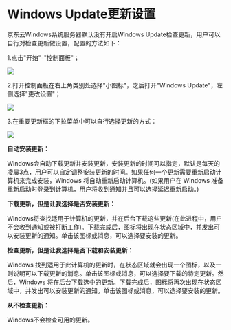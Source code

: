 # Windows Update更新设置
京东云Windows系统服务器默认没有开启Windows Update检查更新，用户可以自行对检查更新做设置，配置的方法如下：

1.点击"开始"-"控制面板"；

![](https://github.com/jdcloudcom/cn/blob/edit/image/Elastic-Compute/Virtual-Machine/Windows/Windows%20Update%E6%9B%B4%E6%96%B0%E8%AE%BE%E7%BD%AE01.png)

2.打开控制面板在右上角类别处选择"小图标"，之后打开"Windows Update"，左侧选择"更改设置"；

![](https://github.com/jdcloudcom/cn/blob/edit/image/Elastic-Compute/Virtual-Machine/Windows/Windows%20Update%E6%9B%B4%E6%96%B0%E8%AE%BE%E7%BD%AE02.png)

3.在重要更新框的下拉菜单中可以自行选择更新的方式：

![](https://github.com/jdcloudcom/cn/blob/edit/image/Elastic-Compute/Virtual-Machine/Windows/Windows%20Update%E6%9B%B4%E6%96%B0%E8%AE%BE%E7%BD%AE03.png)

**自动安装更新：**

Windows会自动下载更新并安装更新，安装更新的时间可以指定，默认是每天的凌晨3点，用户可以自定调整安装更新的时间。如果任何一个更新需要重新启动计算机来完成安装，Windows 将自动重新启动计算机。(如果用户在 Windows 准备重新启动时登录到计算机，用户将收到通知并且可以选择延迟重新启动。)



**下载更新，但是让我选择是否安装更新：**

Windows将查找适用于计算机的更新，并在后台下载这些更新(在此进程中，用户不会收到通知或被打断工作)。下载完成后，图标将出现在状态区域中，并发出可以安装更新的通知。单击该图标或消息，可以选择要安装的更新。



**检查更新，但是让我选择是否下载和安装更新：**

Windows 找到适用于此计算机的更新时，在状态区域就会出现一个图标，以及一则说明可以下载更新的消息。单击该图标或消息，可以选择要下载的特定更新。然后，Windows 将在后台下载选中的更新。下载完成后，图标将再次出现在状态区域中，并发出可以安装更新的通知。单击该图标或消息，可以选择要安装的更新。



**从不检查更新：**

Windows不会检查可用的更新。

